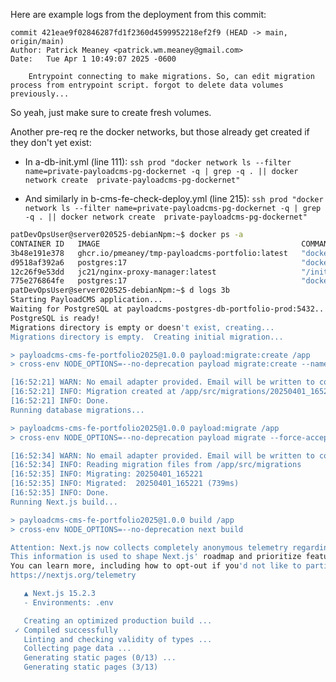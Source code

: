


Here are example logs from the deployment from this commit:
```
commit 421eae9f02846287fd1f2360d4599952218ef2f9 (HEAD -> main, origin/main)
Author: Patrick Meaney <patrick.wm.meaney@gmail.com>
Date:   Tue Apr 1 10:49:07 2025 -0600

    Entrypoint connecting to make migrations. So, can edit migration process from entrypoint script. forgot to delete data volumes previously...
```

So yeah, just make sure to create fresh volumes.

Another pre-req re the docker networks, but those already get created if they don't yet exist:

- In a-db-init.yml (line 111):
  `ssh prod "docker network ls --filter name=private-payloadcms-pg-dockernet -q | grep -q . || docker network create 
  private-payloadcms-pg-dockernet"`

- And similarly in b-cms-fe-check-deploy.yml (line 215):
  `ssh prod "docker network ls --filter name=private-payloadcms-pg-dockernet -q | grep -q . || docker network create 
  private-payloadcms-pg-dockernet"`


```bash
patDevOpsUser@server020525-debianNpm:~$ docker ps -a
CONTAINER ID   IMAGE                                             COMMAND                  CREATED         STATUS         PORTS                                                                                  NAMES
3b48e191e378   ghcr.io/pmeaney/tmp-payloadcms-portfolio:latest   "docker-entrypoint.s…"   6 minutes ago   Up 6 minutes   0.0.0.0:3000->3000/tcp, :::3000->3000/tcp                                              payloadcms-cms-fe-portfolio-prod
d9518af392a6   postgres:17                                       "docker-entrypoint.s…"   9 minutes ago   Up 9 minutes   0.0.0.0:5432->5432/tcp, :::5432->5432/tcp                                              payloadcms-postgres-db-portfolio-prod
12c26f9e53dd   jc21/nginx-proxy-manager:latest                   "/init"                  2 days ago      Up 2 days      0.0.0.0:80-81->80-81/tcp, :::80-81->80-81/tcp, 0.0.0.0:443->443/tcp, :::443->443/tcp   nginx-proxy-mgr-020325
775e276864fe   postgres:17                                       "docker-entrypoint.s…"   2 days ago      Up 2 days      5432/tcp                                                                               postgres-for-nginx-proxy-mgr-020325
patDevOpsUser@server020525-debianNpm:~$ d logs 3b
Starting PayloadCMS application...
Waiting for PostgreSQL at payloadcms-postgres-db-portfolio-prod:5432...
PostgreSQL is ready!
Migrations directory is empty or doesn't exist, creating...
Migrations directory is empty.  Creating initial migration...

> payloadcms-cms-fe-portfolio2025@1.0.0 payload:migrate:create /app
> cross-env NODE_OPTIONS=--no-deprecation payload migrate:create --name initial

[16:52:21] WARN: No email adapter provided. Email will be written to console. More info at https://payloadcms.com/docs/email/overview.
[16:52:21] INFO: Migration created at /app/src/migrations/20250401_165221.ts
[16:52:21] INFO: Done.
Running database migrations...

> payloadcms-cms-fe-portfolio2025@1.0.0 payload:migrate /app
> cross-env NODE_OPTIONS=--no-deprecation payload migrate --force-accept-warning

[16:52:34] WARN: No email adapter provided. Email will be written to console. More info at https://payloadcms.com/docs/email/overview.
[16:52:34] INFO: Reading migration files from /app/src/migrations
[16:52:35] INFO: Migrating: 20250401_165221
[16:52:35] INFO: Migrated:  20250401_165221 (739ms)
[16:52:35] INFO: Done.
Running Next.js build...

> payloadcms-cms-fe-portfolio2025@1.0.0 build /app
> cross-env NODE_OPTIONS=--no-deprecation next build

Attention: Next.js now collects completely anonymous telemetry regarding usage.
This information is used to shape Next.js' roadmap and prioritize features.
You can learn more, including how to opt-out if you'd not like to participate in this anonymous program, by visiting the following URL:
https://nextjs.org/telemetry

   ▲ Next.js 15.2.3
   - Environments: .env

   Creating an optimized production build ...
 ✓ Compiled successfully
   Linting and checking validity of types ...
   Collecting page data ...
   Generating static pages (0/13) ...
   Generating static pages (3/13)
```
